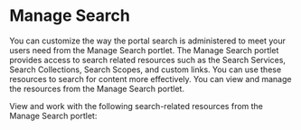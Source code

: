 # Manage Search




You can customize the way the portal search is administered to meet your users need from the Manage Search portlet. The Manage Search portlet provides access to search related resources such as the Search Services, Search Collections, Search Scopes, and custom links. You can use these resources to search for content more effectively. You can view and manage the resources from the Manage Search portlet.

View and work with the following search-related resources from the Manage Search portlet:

<!--
-   **[Search Services](srch_srvs.md)**  
You can search for content more effectively with the Search Services as it represents separate instances of the provided search engine. To search your local portal choose the Portal Search Service Type and to search for HCL Connections content choose the Remote Content Server search services Type \(RCSS\). For a cluster portal environment, you need to set up a remote search service. To set it up choose the Portal Search Service Type and follow the directions of configuring a remote search service. For more information, see Remote search service and Configuring search with Remote Content Server Search Service Type \(RCSS\). You can manage the Search Collections and the Content Sources that are contained within the Search Service. The content source contains portal pages, content that is managed by HCL Web Content Manager, or indexed web pages.
-   **[Search Collections](srch_coll.md)**  
You can build and maintain Search Collections of web content, Web Content Manager content, and portal content. Users can then search these collections by using the portal search center. You can access Search Collections from the Manage Search portlet page to view and manage all Search Collections across various Search Services. To view and manage specific Search Collections for a specific Search Service, click the **Search Service** name from the Search Services page.
-   **[Search Scopes and Custom Links](srch_scps_cstmlnks.md)**  
From **Search Scopes**, you can modify, add, edit, or delete search scopes and custom links. The search scopes are displayed to users as search options in the menu list of the search box in the banner and in the Search Center portlet. Users can select the scope relevant for their search queries. -->

